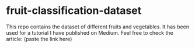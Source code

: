 # fruit-classification-dataset
This repo contains the dataset of different fruits and vegetables. It has been used for a tutorial I have published on Medium.
Feel free to check the article: (paste the link here)
